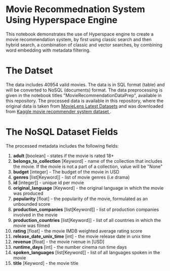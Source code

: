 # Movie Recommednation System Using Hyperspace Engine
This notebook demonstrates the use of Hyperspace engine to create a movie recommendation system, by first using classic search and then hybrid search, a combination of classic and vector searches, by combining  word embedding with metadata filtering. 

# The Datset
 The data includes 40954 valid movies. The data is in SQL format (table) and will be converted to NoSQL (documents) format. The data preprocessing is given in the notebook titles "MovieRecommendationDataPrep", available in this repository. The processed data is available in this repository, where the original data is taken from [MovieLens Latest Datasets](https://grouplens.org/datasets/movielens/latest/) and was downloaded from [Kaggle movie recommender system dataset ](https://www.kaggle.com/code/rounakbanik/movie-recommender-systems).


# The NoSQL Dataset Fields
The processed metadata includes the following fields:

1.   **adult** [boolean] - states if the movie is rated 18+
2.   **belongs_to_collection** [Keyword] - name of the collection that includes the movie. If the movie is not a part of a collection, value will be "None"
3. **budget** [integer] - The budget of the movie in USD
4. **genres** [list[Keyword]] - list of movie genres (i.e drama)
5. **id** [integer]] - unique id per movie
6. **original_language** [Keyword] - the original language in which the movie was produced
7. **popularity** [float] - the popularity of the movie, formulated as an unbounded score
8. **production_companies** [list[Keyword]] - list of production companies involved in the movie
9. **production_countries** [list[Keyword]] - list of all countries in which the movie was filmed
10. **rating** [float] - the movie IMDB weighted average rating  score
11. **release_date_unix_time** [int] - the movie release date in unix time
12. **revenue** [float] - the movie rvenue in [USD]
13. **runtime_days** [int] - the number cinema run time days
14. **spoken_languages** [list[Keyword]] - list of all languages spoken in the movie
15. **title** [Keyword] - the movie title
